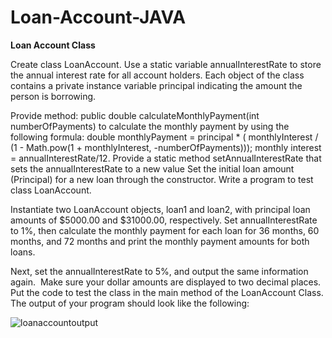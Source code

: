 # Loan-Account-JAVA

**Loan Account Class**

Create class LoanAccount. 
Use a static variable annualInterestRate to store the annual interest rate for all account holders. 
Each object of the class contains a private instance variable principal indicating the amount the person is borrowing. 

Provide method: 
public double calculateMonthlyPayment(int numberOfPayments) to calculate the monthly payment by using the following formula:
double monthlyPayment = principal * ( monthlyInterest / (1 - Math.pow(1 + monthlyInterest, -numberOfPayments)));
monthly interest = annualInterestRate/12.
Provide a static method setAnnualInterestRate that sets the annualInterestRate to a new value
Set the initial loan amount (Principal) for a new loan through the constructor.
Write a program to test class LoanAccount. 

Instantiate two LoanAccount objects, loan1 and loan2, with principal loan amounts of $5000.00 and $31000.00, respectively. 
Set annualInterestRate to 1%, then calculate the monthly payment for each loan for 36 months, 60 months, and 72 months and print the monthly payment amounts for both loans.

Next, set the annualInterestRate to 5%, and output the same information again.  Make sure your dollar amounts are displayed to two decimal places.
Put the code to test the class in the main method of the LoanAccount Class. The output of your program should look like the following:

![loanaccountoutput](https://user-images.githubusercontent.com/81172033/191329094-4493b626-a9e2-4996-9377-bd3695c33828.png)
